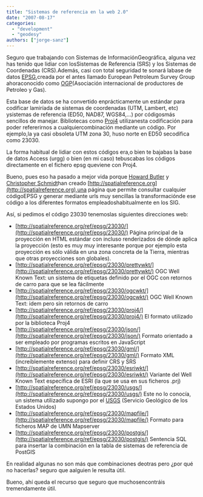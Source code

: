```yaml
---
title: "Sistemas de referencia en la web 2.0"
date: "2007-08-17"
categories: 
  - "development"
  - "geodesy"
authors: ["jorge-sanz"]
---
```


Seguro que trabajando con Sistemas de InformaciónGeográfica, alguna vez has tenido que lidiar con losSistemas de Referencia (SRS) y los Sistemas de Coordenadas (CRS).Además, casi con total seguridad te sonará labase de datos [EPSG](http://www.epsg.org/),creada por el antes llamado European Petroleum Survey Group ahoraconocido como [OGP](http://www.ogp.org.uk/)(Asociación internacional de productores de Petroleo y Gas).

Esta base de datos se ha convertido enprácticamente un estándar para codificar lamiríada de sistemas de coordenadas (UTM, Lambert, etc) ysistemas de referencia (ED50, NAD87, WGS84,...) por códigosmás sencillos de manejar. Bibliotecas como [Proj4](http://www.remotesensing.org/proj/ "Biblioteca Proj4") utilizanesta codificación para poder refererirnos a cualquiercombinación mediante un código. Por ejemplo,la ya casi obsoleta UTM zona 30, huso norte en ED50 secodifica como 23030.

La forma habitual de lidiar con estos códigos era,o bien te bajabas la base de datos Access (urgg) o bien (en mi caso) tebuscabas los códigos directamente en el fichero epsg queviene con Proj4.

Bueno, pues eso ha pasado a mejor vida porque [Howard Butler](http://hobu.biz/) y [Christopher Schmidt](http://crschmidt.net/)han creado [http://spatialreference.org](http://spatialreference.org),una página que permite consultar cualquier códigoEPSG y generar mediante urls muy sencillas la transformaciónde ese código a los diferentes formatos empleadoshabitualmente en los SIG.

Así, si pedimos el código 23030 tenemoslas siguientes direcciones web:

- [http://spatialreference.org/ref/epsg/23030/](http://spatialreference.org/ref/epsg/23030/) Página principal de la proyección en HTML estándar con incluso renderizados de dónde aplica la proyección (esto es muy muy interesante porque por ejemplo esta proyección es sólo válida en una zona concreta de la Tierra, mientras que otras proyecciones son globales).
- [http://spatialreference.org/ref/epsg/23030/prettywkt/](http://spatialreference.org/ref/epsg/23030/prettywkt/) OGC Well Known Text: un sistema de etiquetas definido por el OGC con retornos de carro para que se lea fácilmente
- [http://spatialreference.org/ref/epsg/23030/ogcwkt/](http://spatialreference.org/ref/epsg/23030/ogcwkt/) OGC Well Known Text: idem pero sin retornos de carro
- [http://spatialreference.org/ref/epsg/23030/proj4/](http://spatialreference.org/ref/epsg/23030/proj4/) El formato utilizado por la biblioteca Proj4
- [http://spatialreference.org/ref/epsg/23030/json/](http://spatialreference.org/ref/epsg/23030/json/) Formato orientado a ser empleado por programas escritos en JavaScript
- [http://spatialreference.org/ref/epsg/23030/gml/](http://spatialreference.org/ref/epsg/23030/gml/) Formato XML (increíblemente extenso) para definir CRS y SRS
- [http://spatialreference.org/ref/epsg/23030/esriwkt/](http://spatialreference.org/ref/epsg/23030/esriwkt/) Variante del Well Known Text específica de ESRI (la que se usa en sus ficheros .prj)
- [http://spatialreference.org/ref/epsg/23030/usgs/](http://spatialreference.org/ref/epsg/23030/usgs/) Este no lo conocía, un sistema utilizado supongo por el [USGS](http://www.usgs.gov/) (Servicio Geológico de los Estados Unidos)
- [http://spatialreference.org/ref/epsg/23030/mapfile/](http://spatialreference.org/ref/epsg/23030/mapfile/) Formato para ficheros MAP de UMN Mapserver
- [http://spatialreference.org/ref/epsg/23030/postgis/](http://spatialreference.org/ref/epsg/23030/postgis/) Sentencia SQL para insertar la combinación en la tabla de sistemas de referencia de PostGIS

En realidad algunas no son más que combinaciones deotras pero ¿por qué no hacerlas? seguro que aalguien le resulta útil.

Bueno, ahí queda el recurso que seguro que muchosencontráis tremendamente útil.
